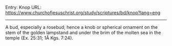 Entry: Knop
URL: https://www.churchofjesuschrist.org/study/scriptures/bd/knop?lang=eng

---

A bud, especially a rosebud; hence a knob or spherical ornament on the stem of the golden lampstand and under the brim of the molten sea in the temple (Ex. 25:31; 1Â Kgs. 7:24).
